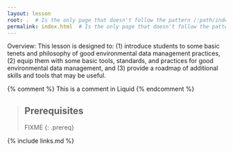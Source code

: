 ```yaml
---
layout: lesson
root: .  # Is the only page that doesn't follow the pattern /:path/index.html
permalink: index.html  # Is the only page that doesn't follow the pattern /:path/index.html
---
```

Overview: This lesson is designed to: (1) introduce students to some basic tenets and philosophy of good environmental data management practices, (2) equip them with some basic tools, standards, and practices for good environmental data management, and (3) provide a roadmap of additional skills and tools that may be useful.  

<!-- this is an html comment -->

{% comment %} This is a comment in Liquid {% endcomment %}

> ## Prerequisites
>
> FIXME
{: .prereq}

{% include links.md %}
